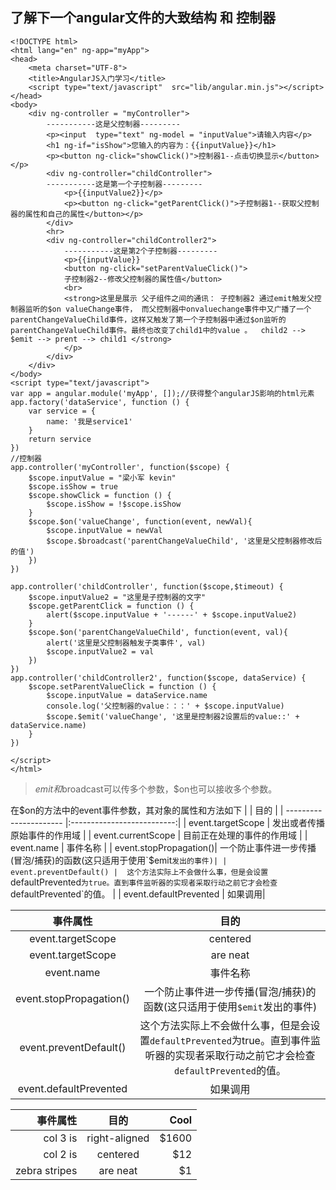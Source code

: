 ## 了解下一个angular文件的大致结构 和 控制器

```
<!DOCTYPE html>
<html lang="en" ng-app="myApp">
<head>
    <meta charset="UTF-8">
    <title>AngularJS入门学习</title>
    <script type="text/javascript"  src="lib/angular.min.js"></script>
</head>
<body>
    <div ng-controller = "myController">
        -----------这是父控制器---------
        <p><input  type="text" ng-model = "inputValue">请输入内容</p>
        <h1 ng-if="isShow">您输入的内容为：{{inputValue}}</h1>
        <p><button ng-click="showClick()">控制器1--点击切换显示</button></p>
        <div ng-controller="childController">
        -----------这是第一个子控制器---------
            <p>{{inputValue2}}</p>
            <p><button ng-click="getParentClick()">子控制器1--获取父控制器的属性和自己的属性</button></p>
        </div>
        <hr>
        <div ng-controller="childController2">
            -----------这是第2个子控制器---------
            <p>{{inputValue}}
            <button ng-click="setParentValueClick()">
            子控制器2--修改父控制器的属性值</button>
            <br>
            <strong>这里是展示 父子组件之间的通讯： 子控制器2 通过emit触发父控制器监听的$on valueChange事件， 而父控制器中onvaluechange事件中又广播了一个parentChangeValueChild事件，这样又触发了第一个子控制器中通过$on监听的parentChangeValueChild事件。最终也改变了child1中的value 。  child2 --> $emit --> prent --> child1 </strong>
            </p>
        </div>
    </div>
</body>
<script type="text/javascript">
var app = angular.module('myApp', []);//获得整个angularJS影响的html元素
app.factory('dataService', function () {
    var service = {
        name: '我是service1'
    }
    return service
})
//控制器
app.controller('myController', function($scope) {
    $scope.inputValue = "梁小军 kevin"
    $scope.isShow = true
    $scope.showClick = function () {
        $scope.isShow = !$scope.isShow
    }
    $scope.$on('valueChange', function(event, newVal){
        $scope.inputValue = newVal
        $scope.$broadcast('parentChangeValueChild', '这里是父控制器修改后的值')
    })
})

app.controller('childController', function($scope,$timeout) {
    $scope.inputValue2 = "这里是子控制器的文字"
    $scope.getParentClick = function () {
        alert($scope.inputValue + '------' + $scope.inputValue2)
    }
    $scope.$on('parentChangeValueChild', function(event, val){
        alert('这里是父控制器触发子类事件', val)
        $scope.inputValue2 = val
    })
})
app.controller('childController2', function($scope, dataService) {
    $scope.setParentValueClick = function () {
        $scope.inputValue = dataService.name
        console.log('父控制器的value：：：' + $scope.inputValue)
        $scope.$emit('valueChange', '这里是控制器2设置后的value::' + dataService.name)
    }
})

</script>
</html>
```

> $emit和$broadcast可以传多个参数，$on也可以接收多个参数。

在$on的方法中的event事件参数，其对象的属性和方法如下
| 	             |        目的                 |
| ---------------------- |:--------------------------:|
| event.targetScope      |	发出或者传播原始事件的作用域 |
| event.currentScope     |	目前正在处理的事件的作用域  |
| event.name	         | 事件名称                   |
| event.stopPropagation()| 一个防止事件进一步传播(冒泡/捕获)的函数(这只适用于使用`$emit`发出的事件)|
| event.preventDefault() |	这个方法实际上不会做什么事，但是会设置`defaultPrevented`为true。直到事件监听器的实现者采取行动之前它才会检查`defaultPrevented`的值。                                                      |
| event.defaultPrevented | 如果调用|


| 事件属性        | 目的          |
| :-------------:|:-------------:| 
|  event.targetScope | centered      |
| event.targetScope  | are neat      |
| event.name        |   事件名称 | 
| event.stopPropagation()| 一个防止事件进一步传播(冒泡/捕获)的函数(这只适用于使用`$emit`发出的事件)|
| event.preventDefault() |	这个方法实际上不会做什么事，但是会设置`defaultPrevented`为true。直到事件监听器的实现者采取行动之前它才会检查`defaultPrevented`的值。|
| event.defaultPrevented | 如果调用|







| 事件属性        | 目的          | Cool  |
| -------------: |:-------------:| -----:|
| col 3 is      | right-aligned | $1600 |
| col 2 is      | centered      |   $12 |
| zebra stripes | are neat      |    $1 |
